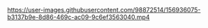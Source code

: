 https://user-images.githubusercontent.com/98872514/156936075-b3137b9e-8d86-469c-ac09-9c6ef3563040.mp4
